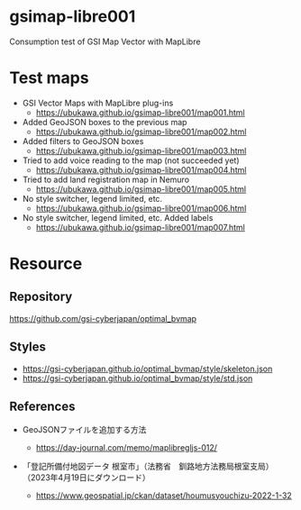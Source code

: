 # gsimap-libre001
Consumption test of GSI Map Vector with MapLibre

# Test maps
- GSI Vector Maps with MapLibre plug-ins
  - https://ubukawa.github.io/gsimap-libre001/map001.html
- Added GeoJSON boxes to the previous map
  - https://ubukawa.github.io/gsimap-libre001/map002.html
- Added filters to GeoJSON boxes
  - https://ubukawa.github.io/gsimap-libre001/map003.html
- Tried to add voice reading to the map (not succeeded yet)
  - https://ubukawa.github.io/gsimap-libre001/map004.html
- Tried to add land registration map in Nemuro
  - https://ubukawa.github.io/gsimap-libre001/map005.html
- No style switcher, legend limited, etc.
  - https://ubukawa.github.io/gsimap-libre001/map006.html
- No style switcher, legend limited, etc. Added labels
  - https://ubukawa.github.io/gsimap-libre001/map007.html
# Resource
## Repository
https://github.com/gsi-cyberjapan/optimal_bvmap
## Styles
- https://gsi-cyberjapan.github.io/optimal_bvmap/style/skeleton.json
- https://gsi-cyberjapan.github.io/optimal_bvmap/style/std.json

## References
- GeoJSONファイルを追加する方法
  - https://day-journal.com/memo/maplibregljs-012/

- 「登記所備付地図データ 根室市」（法務省　釧路地方法務局根室支局）（2023年4月19日にダウンロード）
  - https://www.geospatial.jp/ckan/dataset/houmusyouchizu-2022-1-32
